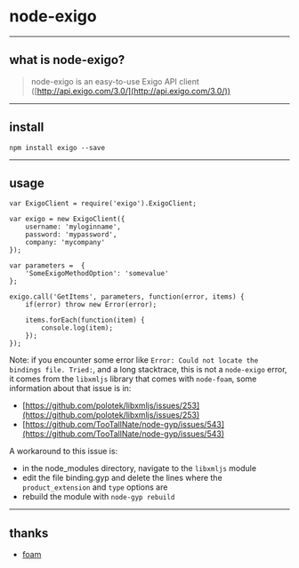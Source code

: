 # node-exigo

----
## what is node-exigo?

> node-exigo is an easy-to-use Exigo API client ([http://api.exigo.com/3.0/](http://api.exigo.com/3.0/))

----
## install
	npm install exigo --save

----
## usage

	var ExigoClient = require('exigo').ExigoClient;
	
	var exigo = new ExigoClient({
		username: 'myloginname',
		password: 'mypassword',
		company: 'mycompany'
	});
	
	var parameters =  {
		'SomeExigoMethodOption': 'somevalue'
	};
	
	exigo.call('GetItems', parameters, function(error, items) {
		if(error) throw new Error(error);
		
		items.forEach(function(item) {
			console.log(item);
		});
	});

Note: if you encounter some error like ```Error: Could not locate the bindings file. Tried:```, and a long stacktrace, this is not a ```node-exigo``` error, it comes from the ```libxmljs``` library that comes with ```node-foam```, some information about that issue is in:

* [https://github.com/polotek/libxmljs/issues/253](https://github.com/polotek/libxmljs/issues/253)
* [https://github.com/TooTallNate/node-gyp/issues/543](https://github.com/TooTallNate/node-gyp/issues/543)

A workaround to this issue is:

* in the node_modules directory, navigate to the ```libxmljs``` module
* edit the file binding.gyp and delete the lines where the ```product_extension``` and ```type``` options are
* rebuild the module with ```node-gyp rebuild```

----
## thanks
* [foam](https://lodash.com)